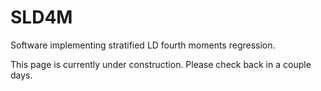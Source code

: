 # SLD4M
Software implementing stratified LD fourth moments regression.

This page is currently under construction. Please check back in a couple days.
